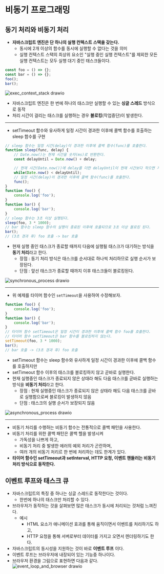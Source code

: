 # 비동기 프로그래밍

## 동기 처리와 비동기 처리
* **자바스크립트 엔진은 단 하나의 실행 컨텍스트 스택을 갖는다.**
    * 동시에 2개 이상의 함수를 동시에 실행할 수 없다는 것을 의미
    * 실행 컨텍스트 스택의 최상위 요소인 "실행 중인 실행 컨텍스트"를 제외한 모든 실행 컨텍스트는 모두 실행 대기 중인 태스크들이다.

```javascript
const foo = () => {};
const bar = () => {};
foo();
bar();
```
![exec_context_stack drawio](https://user-images.githubusercontent.com/63139527/187558260-a3de3bc8-3422-4509-9696-3faffacd975d.png)

* 자바스크립트 엔진은 한 번에 하나의 태스크만 실행할 수 있는 **싱글 스레드** 방식으로 동작
* 처리 시간이 걸리는 태스크를 실행하는 경우 **블로킹**(작업중단)이 발생한다.
---
* setTimeout 함수와 유사하게 일정 시간이 경과한 이후에 콜백 함수를 호출하는 sleep 함수를 구현
```javascript
// sleep 함수는 일정 시간(delay)이 경과한 이후에 콜백 함수(func)를 호출한다.
function sleep(func, delay) {
    // Date.now()는 현재 시간을 숫자(ms)로 반환한다.
    const delayUntil = Date.now() + delay;

    // 현재 시간(Date.now())에 delay를 더한 delayUntil이 현재 시간보다 작으면 계속 반복한다.
    while(Date.now() < delayUntil);
    // 일정 시간(delay)이 경과한 이후에 콜백 함수(func)를 호출한다.
    func();
}
function foo() {
    console.log('foo');
}
function bar() {
    console.log('bar');
}
// sleep 함수는 3초 이상 실행된다.
sleep(foo, 3 * 1000);
// bar 함수는 sleep 함수의 실행이 종료된 이후에 호출되므로 3초 이상 블로킹 된다.
bar();
// (3초 경과 후) foo 호출 -> bar 호출
```
* 현재 실행 중인 태스크가 종료할 때까지 다음에 실행될 태스크가 대기하는 방식을 **동기 처리**라고 한다.
    * 장점 : 동기 처리 방식은 태스크를 순서대로 하나씩 처리하므로 실행 순서가 보장된다.
    * 단점 : 앞선 태스크가 종료할 때까지 이후 태스크들이 블로킹된다.

![synchronous_process drawio](https://user-images.githubusercontent.com/63139527/187559614-37d1e5fe-9fb0-493a-be5f-f94c68ce7906.png)

---
* 위 예제를 타이머 함수인 `setTimeout`을 사용하여 수정해보자.
```javascript
function foo() {
    console.log('foo');
}
function bar() {
    console.log('bar');
}
// 타이머 함수 setTimeout은 일정 시간이 경과한 이후에 콜백 함수 foo를 호출한다.
// 타이머 함수 setTimeout은 bar 함수를 블로킹하지 않는다.
setTimeout(foo, 3 * 1000);
bar();
// bar 호출 -> (3초 경과 후) foo 호출
```
* setTimeout 함수는 sleep 함수와 유사하게 일정 시간이 경과한 이후에 콜백 함수를 호출하지만
* setTimeout 함수 이후의 태스크를 블로킹하지 않고 곧바로 실행한다.
* 현재 실행중인 태스크가 종료되지 않은 상태라 해도 다음 태스크를 곧바로 실행하는 방식을 **비동기 처리**라고 한다.
    * 장점 : 현재 실행중인 태스크가 종료되지 않은 상태라 해도 다음 태스크를 곧바로 실행함으로써 블로킹이 발생하지 않음
    * 단점 : 태스크의 실행 순서가 보장되지 않음

![asynchronous_process drawio](https://user-images.githubusercontent.com/63139527/187560264-43ed3d12-ba63-4ec8-ab95-e9e9271887c2.png)

---
* 비동기 처리를 수행하는 비동기 함수는 전통적으로 콜백 패턴을 사용한다.
* 비동기 처리를 위한 콜백 패턴은 콜백 헬을 발생시켜 
    * 가독성을 나쁘게 하고, 
    * 비동기 처리 중 발생한 에러의 예외 처리가 곤란하며,
    * 여러 개의 비동기 처리르 한 번에 처리하는 데도 한계가 있다.
* **타이머 함수인 setTimeout과 setInterval, HTTP 요청, 이벤트 핸들러는 비동기 처리 방식으로 동작한다.**
## 이벤트 루프와 태스크 큐
* 자바스크립트의 특징 중 하나는 싱글 스레드로 동작한다는 것이다.
    * 한번에 하나의 태스크만 처리할 수 있다.
* 브라우저가 동작하는 것을 살펴보면 많은 태스크가 동시에 처리되는 것처럼 느껴진다.
    * 예시
        * HTML 요소가 애니메이션 효과를 통해 움직이면서 이벤트를 처리하기도 하고,
        * HTTP 요청을 통해 서버로부터 데이터를 가지고 오면서 렌더링하기도 한다.
* 자바스크립트의 동시성을 지원하는 것이 바로 **이벤트 루프** 이다.
* 이벤트 루프는 브라우저에 내장되어 있는 기능중 하나이다.
* 브라우저 환경을 그림으로 표현하면 다음과 같다.
![event_loop_and_browser drawio](https://user-images.githubusercontent.com/63139527/187563271-e269316d-73c0-441f-bd3a-8c8f4cb22c9c.png "이벤트 루프와 브라우저 환경")